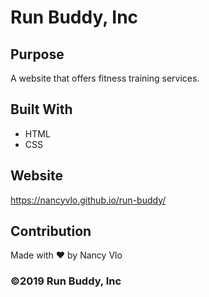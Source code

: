 # Run Buddy, Inc

## Purpose
A website that offers fitness training services. 

## Built With
* HTML
* CSS

## Website
https://nancyvlo.github.io/run-buddy/

## Contribution
Made with ❤️ by Nancy Vlo

### ©️2019 Run Buddy, Inc 

